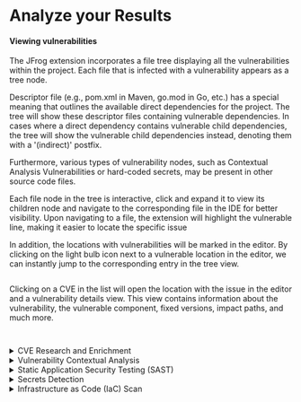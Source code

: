 # Analyze your Results

#### Viewing vulnerabilities

The JFrog extension incorporates a file tree displaying all the vulnerabilities within the project. Each file that is infected with a vulnerability appears as a tree node.

Descriptor file (e.g., pom.xml in Maven, go.mod in Go, etc.) has a special meaning that outlines the available direct dependencies for the project. The tree will show these descriptor files containing vulnerable dependencies. In cases where a direct dependency contains vulnerable child dependencies, the tree will show the vulnerable child dependencies instead, denoting them with a '(indirect)' postfix.

Furthermore, various types of vulnerability nodes, such as Contextual Analysis Vulnerabilities or hard-coded secrets, may be present in other source code files.

Each file node in the tree is interactive, click and expand it to view its children node and navigate to the corresponding file in the IDE for better visibility. Upon navigating to a file, the extension will highlight the vulnerable line, making it easier to locate the specific issue

In addition, the locations with vulnerabilities will be marked in the editor. By clicking on the light bulb icon next to a vulnerable location in the editor, we can instantly jump to the corresponding entry in the tree view.

<figure><img src="../../.gitbook/assets/image (3).png" alt=""><figcaption></figcaption></figure>

Clicking on a CVE in the list will open the location with the issue in the editor and a vulnerability details view. This view contains information about the vulnerability, the vulnerable component, fixed versions, impact paths, and much more.

<figure><img src="../../.gitbook/assets/image (4).png" alt=""><figcaption></figcaption></figure>

<figure><img src="../../.gitbook/assets/image (5).png" alt=""><figcaption></figcaption></figure>

<details>

<summary>CVE Research and Enrichment</summary>

For selected security issues, get leverage-enhanced CVE data that is provided by our JFrog Security Research team. Prioritize the CVEs based on:

* JFrog Severity: The severity given by the JFrog Security Research team after the manual analysis of the CVE by the team. CVEs with the highest JFrog security severity are the most likely to be used by real-world attackers. This means that you should put effort into fixing them as soon as possible.
* Research Summary: The summary that is based on JFrog's security analysis of the security issue provides detailed technical information on the specific conditions for the CVE to be applicable. Remediation: Detailed fix and mitigation options for the CVEs

Check out what our research team is up to and stay updated on newly discovered issues by clicking on this [link](https://research.jfrog.com).

<img src="../../.gitbook/assets/vscode/research.png" alt="JFrog_Research" data-size="original">

</details>

<details>

<summary>Vulnerability Contextual Analysis</summary>

_**NOTE:**_ Vulnerability Contextual Analysis requires Xray version 3.66.5 or above and Enterprise X / Enterprise+ subscription with Advanced DevSecOps.

Xray automatically validates some high and very high impact vulnerabilities, such as vulnerabilities that have prerequisites for exploitations, and provides contextual analysis information for these vulnerabilities, to assist you in figuring out which vulnerabilities need to be fixed. Vulnerability Contextual Analysis data includes:

* Vulnerability Contextual Analysis status: Vulnerability Contextual Analysis results indicating if a CVE was found applicable in your application or not applicable.
* Vulnerability Contextual Analysis breakdown: An explanation provided by our research team as to why the CVE was found applicable or not applicable.
* Remediation: Contextual mitigation steps and options provided by our research team that assist you with remediating the issues.

<img src="../../.gitbook/assets/vscode/contextualDetails.png" alt="Contextual_Analysis" data-size="original">

</details>

<details>

<summary>Static Application Security Testing (SAST)</summary>

_**NOTE:**_ Static Application Security Testing (SAST) requires Xray version 3.66.5 or above and Enterprise X / Enterprise+ subscription with Advanced DevSecOps.

JFrog SAST scans mainly for specific sensitive operations (DB queries, OS commands, outgoing connection destinations, etc) that can be controlled by an external attacker without proper sanitation injections such as: SQL injections, Command injections, Code injections and SSRF. It also detects cases when certain APIs (encryption, cryptographic signing, file operations, etc.) are used with parameters or under circumstances that render the API use unsafe.

SAST findings are presented in a way that will help you easily locate the vulnerable data flow in your code. The data is represented within an easy-to-use interface that enables you to track each vulnerability in the code and provides the following information per vulnerability:

* **Data Flow Analysis**: Provides information on the overall code flow and the different entry points of the vulnerability up to the execution point of the vulnerability. At JFrog we understand the developers need to see the entire picture of their code, rather than just providing the specific vulnerability found in the code. With Data Analysis Flow you will be able to follow the entire lifecycle of the vulnerability.
* **Fix Steps**: To help you fix the security issues, the JFrog security team provides you with detailed fixes and mitigation options for the vulnerabilities. Xray empowers you to make smart choices when creating the mitigation plan and choosing the paths with the highest return on investment. Along with the JFrog severity given, you can make informed decisions on what vulnerabilities are a priority to fix. For example, vulnerabilities with low JFrog security severity are considered less risky, as it would be very unlikely to exploit them in the real world, or the impact of the exploitation is low.

<img src="../../.gitbook/assets/vscode/sast.png" alt="Contextual_Analysis" data-size="original">

</details>

<details>

<summary>Secrets Detection</summary>

_**NOTE:**_ Secrets Detection requires Xray version 3.66.5 or above and Enterprise X / Enterprise+ subscription with Advanced DevSecOps.

Detect any secrets left exposed inside the code. to prevent any accidental leak of internal tokens or credentials. To ignore detected secrets, you can add a comment which includes the phrase _jfrog-ignore_ above the line with the secret.

<img src="../../.gitbook/assets/vscode/secrets.png" alt="Secrets_Detection" data-size="original">

</details>

<details>

<summary>Infrastructure as Code (IaC) Scan</summary>

_**NOTE:**_ Infrastructure as Code (IaC) requires Xray version 3.66.5 or above and Enterprise X / Enterprise+ subscription with Advanced DevSecOps.

Scan Infrastructure as Code (Terraform) files for early detection of cloud and infrastructure misconfigurations.

<img src="../../.gitbook/assets/vscode/iac.png" alt="iac_scan" data-size="original">

</details>

